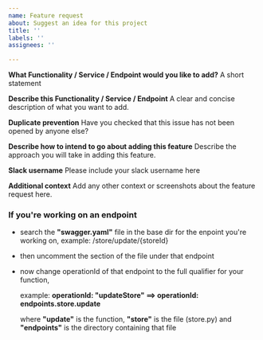 ```yaml
---
name: Feature request
about: Suggest an idea for this project
title: ''
labels: ''
assignees: ''

---
```


**What Functionality / Service / Endpoint would you like to add?**
A short statement

**Describe this Functionality / Service / Endpoint**
A clear and concise description of what you want to add.

**Duplicate prevention**
Have you checked that this issue has not been opened by anyone  else?

**Describe how to intend to go about adding this feature**
Describe the approach you will take in adding this feature. 

**Slack username**
Please include your slack username here

**Additional context**
Add any other context or screenshots about the feature request here.



### If you're working on an endpoint
- search the **"swagger.yaml"** file in the base dir for the enpoint you're working on, example:  /store/update/{storeId}

- then uncomment the section of the file under that endpoint

- now change operationId of that endpoint to the full qualifier for your function,

  example:  **operationId: "updateStore"  ==> operationId: endpoints.store.update** 
  
  where **"update"** is the function, **"store"** is the file (store.py) and **"endpoints"** is the directory containing that file
  
  
